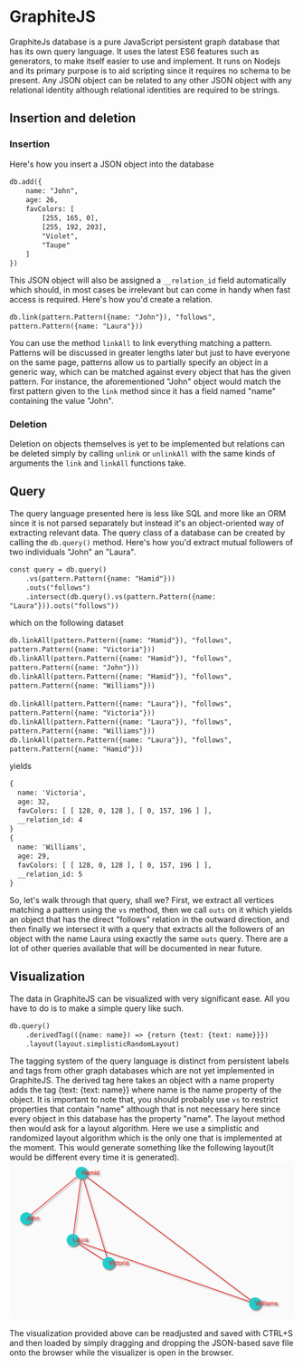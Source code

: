 # GraphiteJS
GraphiteJs database is a pure JavaScript persistent graph database that has its own query language. It uses the latest ES6 features such as generators, to make itself easier to use and implement. It runs on Nodejs and its primary purpose is to aid scripting since it requires no schema to be present. Any JSON object can be related to any other JSON object with any relational identity although relational identities are required to be strings.

## Insertion and deletion
### Insertion
Here's how you insert a JSON object into the database
```
db.add({
    name: "John", 
    age: 26, 
    favColors: [
        [255, 165, 0],
        [255, 192, 203],
        "Violet",
        "Taupe"
    ]
})
```
This JSON object will also be assigned a `__relation_id` field automatically which should, in most cases be irrelevant but can come in handy when fast access is required. Here's how you'd create a relation.
```
db.link(pattern.Pattern({name: "John"}), "follows", pattern.Pattern({name: "Laura"}))
```
You can use the method `linkAll` to link everything matching a pattern. Patterns will be discussed in greater lengths later but just to have everyone on the same page, patterns allow us to partially specify an object in a generic way, which can be matched against every object that has the given pattern. For instance, the aforementioned "John" object would match the first pattern given to the `link` method since it has a field named "name" containing the value "John".

### Deletion
Deletion on objects themselves is yet to be implemented but relations can be deleted simply by calling `unlink` or `unlinkAll` with the same kinds of arguments the `link` and `linkAll` functions take.

## Query
The query language presented here is less like SQL and more like an ORM since it is not parsed separately but instead it's an object-oriented way of extracting relevant data. The query class of a database can be created by calling the `db.query()` method. Here's how you'd extract mutual followers of two individuals "John" an "Laura".
```
const query = db.query()
    .vs(pattern.Pattern({name: "Hamid"}))
    .outs("follows")
    .intersect(db.query().vs(pattern.Pattern({name: "Laura"})).outs("follows"))
```
which on the following dataset
```
db.linkAll(pattern.Pattern({name: "Hamid"}), "follows", pattern.Pattern({name: "Victoria"}))
db.linkAll(pattern.Pattern({name: "Hamid"}), "follows", pattern.Pattern({name: "John"}))
db.linkAll(pattern.Pattern({name: "Hamid"}), "follows", pattern.Pattern({name: "Williams"}))

db.linkAll(pattern.Pattern({name: "Laura"}), "follows", pattern.Pattern({name: "Victoria"}))
db.linkAll(pattern.Pattern({name: "Laura"}), "follows", pattern.Pattern({name: "Williams"}))
db.linkAll(pattern.Pattern({name: "Laura"}), "follows", pattern.Pattern({name: "Hamid"}))
```
yields 
```
{
  name: 'Victoria',
  age: 32,
  favColors: [ [ 128, 0, 128 ], [ 0, 157, 196 ] ],
  __relation_id: 4
}
{
  name: 'Williams',
  age: 29,
  favColors: [ [ 128, 0, 128 ], [ 0, 157, 196 ] ],
  __relation_id: 5
}
```
So, let's walk through that query, shall we? First, we extract all vertices matching a pattern using the `vs` method, then we call `outs` on it which yields an object that has the direct "follows" relation in the outward direction, and then finally we intersect it with a query that extracts all the followers of an object with the name Laura using exactly the same `outs` query. There are a lot of other queries available that will be documented in near future.

## Visualization
The data in GraphiteJS can be visualized with very significant ease. All you have to do is to make a simple query like such.
```
db.query()
    .derivedTag(({name: name}) => {return {text: {text: name}}})
    .layout(layout.simplisticRandomLayout)
```
The tagging system of the query language is distinct from persistent labels and tags from other graph databases which are not yet implemented in GraphiteJS. The derived tag here takes an object with a name property adds the tag {text: {text: name}} where name is the name property of the object. It is important to note that, you should probably use `vs` to restrict properties that contain "name" although that is not necessary here since every object in this database has the property "name". The layout method then would ask for a layout algorithm. Here we use a simplistic and randomized layout algorithm which is the only one that is implemented at the moment. This would generate something like the following layout(It would be different every time it is generated).
![Simple Graph Visualization](/images/MutualFriendVisualization.png?raw=true "Visualization")

The visualization provided above can be readjusted and saved with CTRL+S and then loaded by simply dragging and dropping the JSON-based save file onto the browser while the visualizer is open in the browser.